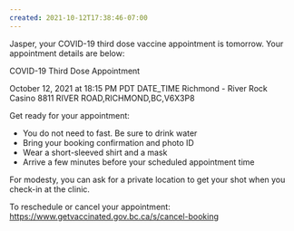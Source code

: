 ```yaml
---
created: 2021-10-12T17:38:46-07:00
---
```


Jasper, your COVID-19 third dose vaccine appointment is tomorrow. Your appointment details are below:

COVID-19 Third Dose Appointment

October 12, 2021 at 18:15 PM PDT
DATE_TIME
Richmond - River Rock Casino
8811 RIVER ROAD,RICHMOND,BC,V6X3P8

Get ready for your appointment:
- You do not need to fast. Be sure to drink water
- Bring your booking confirmation and photo ID
- Wear a short-sleeved shirt and a mask
- Arrive a few minutes before your scheduled appointment time

For modesty, you can ask for a private location to get your shot when you check-in at the clinic.

To reschedule or cancel your appointment: https://www.getvaccinated.gov.bc.ca/s/cancel-booking
